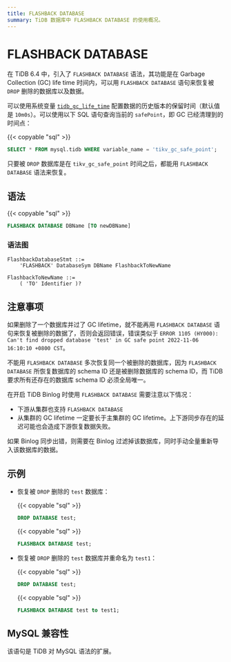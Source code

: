 ```yaml
---
title: FLASHBACK DATABASE
summary: TiDB 数据库中 FLASHBACK DATABASE 的使用概况。
---
```


# FLASHBACK DATABASE

在 TiDB 6.4 中，引入了 `FLASHBACK DATABASE` 语法，其功能是在 Garbage Collection (GC) life time 时间内，可以用 `FLASHBACK DATABASE` 语句来恢复被 `DROP` 删除的数据库以及数据。

可以使用系统变量 [`tidb_gc_life_time`](/system-variables.md#tidb_gc_life_time-从-v50-版本开始引入) 配置数据的历史版本的保留时间（默认值是 `10m0s`）。可以使用以下 SQL 语句查询当前的 `safePoint`，即 GC 已经清理到的时间点：

{{< copyable "sql" >}}

  ```sql
  SELECT * FROM mysql.tidb WHERE variable_name = 'tikv_gc_safe_point';
  ```

只要被 `DROP` 数据库是在 `tikv_gc_safe_point` 时间之后，都能用 `FLASHBACK DATABASE` 语法来恢复。

## 语法

{{< copyable "sql" >}}

```sql
FLASHBACK DATABASE DBName [TO newDBName]
```

### 语法图

```ebnf+diagram
FlashbackDatabaseStmt ::=
    'FLASHBACK' DatabaseSym DBName FlashbackToNewName

FlashbackToNewName ::=
    ( 'TO' Identifier )?
```

## 注意事项

如果删除了一个数据库并过了 GC lifetime，就不能再用 `FLASHBACK DATABASE` 语句来恢复被删除的数据了，否则会返回错误，错误类似于 `ERROR 1105 (HY000): Can't find dropped database 'test' in GC safe point 2022-11-06 16:10:10 +0800 CST`。

不能用 `FLASHBACK DATABASE` 多次恢复同一个被删除的数据库，因为 `FLASHBACK DATABASE` 所恢复数据库的 schema ID 还是被删除数据库的 schema ID，而 TiDB 要求所有还存在的数据库 schema ID 必须全局唯一。

在开启 TiDB Binlog 时使用 `FLASHBACK DATABASE` 需要注意以下情况：

* 下游从集群也支持 `FLASHBACK DATABASE`
* 从集群的 GC lifetime 一定要长于主集群的 GC lifetime。上下游同步存在的延迟可能也会造成下游恢复数据失败。

如果 Binlog 同步出错，则需要在 Binlog 过滤掉该数据库，同时手动全量重新导入该数据库的数据。

## 示例

- 恢复被 `DROP` 删除的 `test` 数据库：

    {{< copyable "sql" >}}

    ```sql
    DROP DATABASE test;
    ```

    {{< copyable "sql" >}}

    ```sql
    FLASHBACK DATABASE test;
    ```

- 恢复被 `DROP` 删除的 `test` 数据库并重命名为 `test1`：

    {{< copyable "sql" >}}

    ```sql
    DROP DATABASE test;
    ```

    {{< copyable "sql" >}}

    ```sql
    FLASHBACK DATABASE test to test1;
    ```

## MySQL 兼容性

该语句是 TiDB 对 MySQL 语法的扩展。
